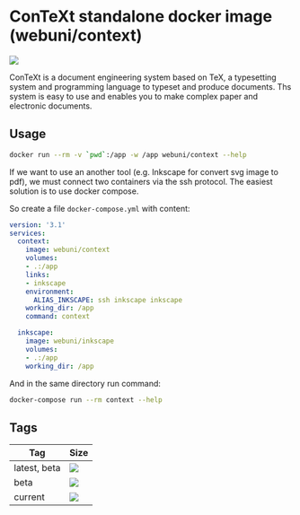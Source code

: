 ConTeXt standalone docker image (webuni/context)
================================================

![](https://wiki.contextgarden.net/skins/common/images/context/context_logo_inv.png?6c748)

ConTeXt is a document engineering system based on TeX, a typesetting system and programming
language to typeset and produce documents. Ths system is easy to use and enables you
to make complex paper and electronic documents.

Usage
-----

```bash
docker run --rm -v `pwd`:/app -w /app webuni/context --help
```

If we want to use an another tool (e.g. Inkscape for convert svg image to pdf), we must connect
two containers via the ssh protocol. The easiest solution is to use docker compose.

So create a file `docker-compose.yml` with content:
```yaml
version: '3.1'
services:
  context:
    image: webuni/context
    volumes:
    - .:/app
    links:
    - inkscape
    environment:
      ALIAS_INKSCAPE: ssh inkscape inkscape
    working_dir: /app
    command: context

  inkscape:
    image: webuni/inkscape
    volumes:
    - .:/app
    working_dir: /app
```

And in the same directory run command:
```bash
docker-compose run --rm context --help
```


Tags
----

 Tag          | Size
 ---          | ----
 latest, beta | [![](https://images.microbadger.com/badges/image/webuni/context.svg)](https://microbadger.com/images/webuni/context)
 beta         | [![](https://images.microbadger.com/badges/image/webuni/context:beta.svg)](https://microbadger.com/images/webuni/context:beta)
 current      | [![](https://images.microbadger.com/badges/image/webuni/context:current.svg)](https://microbadger.com/images/webuni/context:current)

